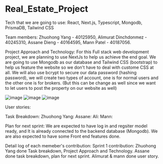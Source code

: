 # Real_Estate_Project

Tech that we are going to use: React, Next.js, Typescript, Mongodb, PrismaDB, Tailwind CSS

Team members: Zhuohong Yang - 40125950, Alimurat Dinchdonmez - 40245310, Assane Dieng - 40164595, Mann Patel - 40187056. 

Project Approach and Technology: For this Full stack web development project, we are planning to use NextJs to help us achieve the end goal. We are going to use Mongodb as our database and Tailwind CSS (bootstrap) to help us feature the website so we don't have to deal with custome CSS at all. We will also use bcrypt to secure our data password (hashing password), we will create two types of account, one is for normal users and the other one is for brokers. (But this can be change as well since we want to let users to post the property on our website as well)

![image](https://github.com/JasonYangggggggg/Real_Estate_Project/assets/109561939/47c79811-26e9-43c7-b72d-4708858022cc)
![image](https://github.com/JasonYangggggggg/Real_Estate_Project/assets/109561939/10bf7a41-4815-41fd-9c4a-ba71e198a6d9)
![image](https://github.com/JasonYangggggggg/Real_Estate_Project/assets/109561939/60a8d2c9-7f1c-4ba3-91f4-30234d2ab367)




User stories: 


Task Breakdown: Zhuohong Yang: 
                Assane: 
                Ali: 
                Mann: 

 
Plan for next sprint: We are expected to have log in and regsiter model ready, and It is already connected to the backend database (Mongodb). We are also expected to have some Front end features done. 

Detail log of each memeber's contribution: Sprint 1 contribution: Zhuohong Yang done Task breakdown, Project Approach and Technology. Assane done task breakdown, plan for next sprint. Alimurat & mann done user story. 
